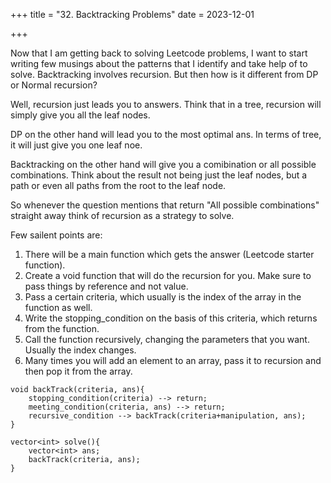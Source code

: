 +++
title = "32. Backtracking Problems"
date = 2023-12-01

+++

Now that I am getting back to solving Leetcode problems, I want to start writing few musings about the patterns that I identify and take help of to solve.
Backtracking involves recursion. But then how is it different from DP or Normal recursion?

Well, recursion just leads you to answers. Think that in a tree, recursion will simply give you all the leaf nodes.

DP on the other hand will lead you to the most optimal ans. In terms of tree, it will just give you one leaf noe.

Backtracking on the other hand will give you a comibination or all possible combinations. Think about the result not being just the leaf nodes, but a path or even all paths from the root to the leaf node.

So whenever the question mentions that return "All possible combinations" straight away think of recursion as a strategy to solve. 

Few sailent points are:
1. There will be a main function which gets the answer (Leetcode starter function).
2. Create a void function that will do the recursion for you. Make sure to pass things by reference and not value.
3. Pass a certain criteria, which usually is the index of the array in the function as well.
4. Write the stopping_condition on the basis of this criteria, which returns from the function.
5. Call the function recursively, changing the parameters that you want. Usually the index changes.
6. Many times you will add an element to an array, pass it to recursion and then pop it from the array.

```
void backTrack(criteria, ans){
    stopping_condition(criteria) --> return;
    meeting_condition(criteria, ans) --> return;
    recursive_condition --> backTrack(criteria+manipulation, ans);
}

vector<int> solve(){
    vector<int> ans;
    backTrack(criteria, ans);
}
```
